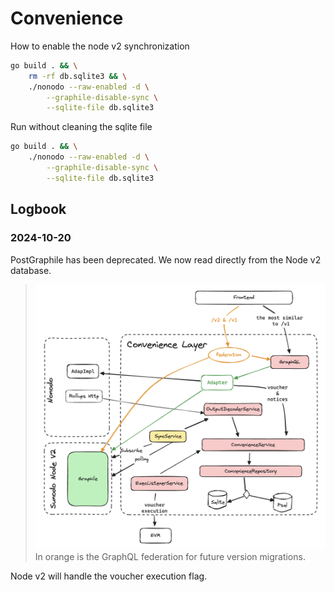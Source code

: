 # Convenience

How to enable the node v2 synchronization

```bash
go build . && \
    rm -rf db.sqlite3 && \
    ./nonodo --raw-enabled -d \
        --graphile-disable-sync \
        --sqlite-file db.sqlite3
```

Run without cleaning the sqlite file

```bash
go build . && \
    ./nonodo --raw-enabled -d \
        --graphile-disable-sync \
        --sqlite-file db.sqlite3
```

## Logbook

### 2024-10-20

PostGraphile has been deprecated. We now read directly from the Node v2 database.

> ![Convenience Layer](convenience-diagram.png)
> In orange is the GraphQL federation for future version migrations.

Node v2 will handle the voucher execution flag.

